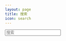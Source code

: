 ```yaml
---
layout: page
title: 搜索
icon: search
---
```


<!-- 引入搜索 -->
<script src="https://unpkg.com/vue@3/dist/vue.global.js"></script>

<div id="app">
    <input type="text" class="form-control" v-model="qw" @keyup.enter="search" placeholder='搜索'>
</div>

<script>
  const { createApp, ref } = Vue
  createApp({
    setup() {
      const qw = ref('')

      function search(){
        console.log(`The query research is : ${qw}`);
      }
      return {
        qw
      }
    }
  }).mount('#app')
</script>